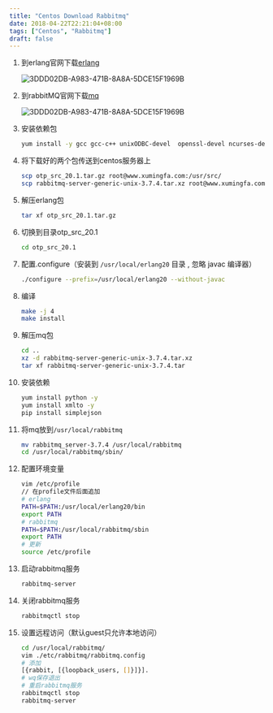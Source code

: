 ```yaml
---
title: "Centos Download Rabbitmq"
date: 2018-04-22T22:21:04+08:00
tags: ["Centos", "Rabbitmq"]
draft: false
---
```


1. 到erlang官网下载[erlang](http://www.erlang.org/downloads/20.1)

    ![3DDD02DB-A983-471B-8A8A-5DCE15F1969B](http://ae01.alicdn.com/kf/HTB1aydInHSYBuNjSspi760NzpXau.png)

2. 到rabbitMQ官网下载[mq](http://www.rabbitmq.com/install-generic-unix.html)

    ![3DDD02DB-A983-471B-8A8A-5DCE15F1969B](http://ae01.alicdn.com/kf/HTB11GX5nFGWBuNjy0Fb7624sXXaO.png)

3. 安装依赖包

    ```bash
    yum install -y gcc gcc-c++ unixODBC-devel  openssl-devel ncurses-devel
    ```

4. 将下载好的两个包传送到centos服务器上

    ```bash
    scp otp_src_20.1.tar.gz root@www.xumingfa.com:/usr/src/
    scp rabbitmq-server-generic-unix-3.7.4.tar.xz root@www.xumingfa.com:/usr/src/
    ```

5. 解压erlang包

    ```bash
    tar xf otp_src_20.1.tar.gz
    ```

6. 切换到目录otp_src_20.1

    ```bash
    cd otp_src_20.1
    ```

7. 配置.configure（安装到 `/usr/local/erlang20` 目录 , 忽略 javac 编译器）

    ```bash
    ./configure --prefix=/usr/local/erlang20 --without-javac
    ```

8. 编译

    ```bash
    make -j 4
    make install
    ```

9. 解压mq包

    ```bash
    cd ..
    xz -d rabbitmq-server-generic-unix-3.7.4.tar.xz
    tar xf rabbitmq-server-generic-unix-3.7.4.tar
    ```

10. 安装依赖

    ```bash
    yum install python -y
    yum install xmlto -y
    pip install simplejson
    ```

11. 将mq放到`/usr/local/rabbitmq`

    ```bash
    mv rabbitmq_server-3.7.4 /usr/local/rabbitmq
    cd /usr/local/rabbitmq/sbin/
    ```

12. 配置环境变量

    ```bash
    vim /etc/profile
    // 在profile文件后面追加
    # erlang
    PATH=$PATH:/usr/local/erlang20/bin
    export PATH
    # rabbitmq
    PATH=$PATH:/usr/local/rabbitmq/sbin
    export PATH
    # 更新
    source /etc/profile
    ```

13. 启动rabbitmq服务

    ```bash
    rabbitmq-server
    ```

14. 关闭rabbitmq服务

    ```bash
    rabbitmqctl stop
    ```

15. 设置远程访问（默认guest只允许本地访问）

    ```bash
    cd /usr/local/rabbitmq/
    vim ./etc/rabbitmq/rabbitmq.config
    # 添加
    [{rabbit, [{loopback_users, []}]}].
    # wq保存退出
    # 重启rabbitmq服务
    rabbitmqctl stop
    rabbitmq-server
    ```
